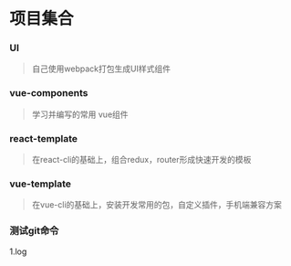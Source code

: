 # 项目集合

### UI
> 自己使用webpack打包生成UI样式组件

### vue-components
> 学习并编写的常用 vue组件

### react-template
> 在react-cli的基础上，组合redux，router形成快速开发的模板

### vue-template
> 在vue-cli的基础上，安装开发常用的包，自定义插件，手机端兼容方案

### 测试git命令
1.log
